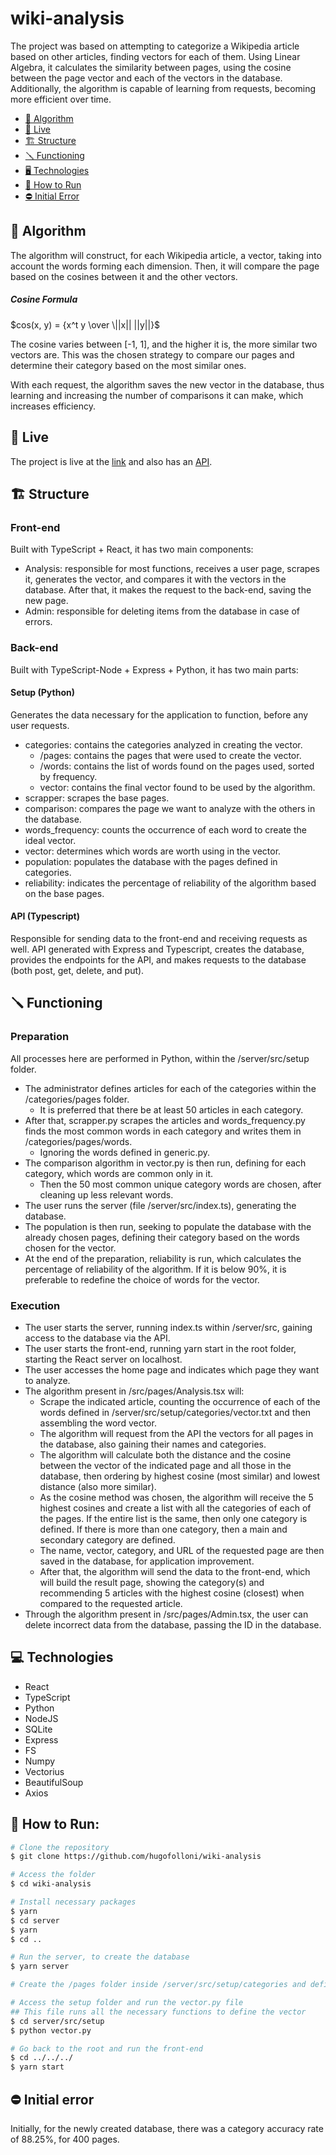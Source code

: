 # wiki-analysis
The project was based on attempting to categorize a Wikipedia article based on other articles, finding vectors for each of them. Using Linear Algebra, it calculates the similarity between pages, using the cosine between the page vector and each of the vectors in the database. Additionally, the algorithm is capable of learning from requests, becoming more efficient over time.

- [🧮 Algorithm](#-algorithm)
- [🔴 Live](#-live)
- [🏗️ Structure](#️-structure)
- [🪛 Functioning](#-functioning)
- [🖥️ Technologies](#-technologies)
- [📓 How to Run](#-how-to-run)
- [⛔ Initial Error](#-initial-error)


## 🧮 Algorithm 

The algorithm will construct, for each Wikipedia article, a vector, taking into account the words forming each dimension. Then, it will compare the page based on the cosines between it and the other vectors.

##### Cosine Formula 
$cos(x, y) = {x^t y \over \||x|| ||y||}$


The cosine varies between [-1, 1], and the higher it is, the more similar two vectors are. This was the chosen strategy to compare our pages and determine their category based on the most similar ones.

With each request, the algorithm saves the new vector in the database, thus learning and increasing the number of comparisons it can make, which increases efficiency.

## 🔴 Live 
The project is live at the [link](https://wiki-analysis.netlify.app/) and also has an [API](https://wiki-analysis.vercel.app/api).

<!-- A PDF with the report containing more detailed explanations of the project is available at: [PDF](https://github.com/hugofolloni/wiki-analysis/blob/master/public/relatório.pdf) -->


## 🏗️ Structure 
### Front-end 
Built with TypeScript + React, it has two main components:
- Analysis: responsible for most functions, receives a user page, scrapes it, generates the vector, and compares it with the vectors in the database. After that, it makes the request to the back-end, saving the new page.
- Admin: responsible for deleting items from the database in case of errors.
### Back-end
Built with TypeScript-Node + Express + Python, it has two main parts:
#### Setup (Python)
Generates the data necessary for the application to function, before any user requests.
- categories: contains the categories analyzed in creating the vector.
    - /pages: contains the pages that were used to create the vector.
    - /words: contains the list of words found on the pages used, sorted by frequency.
    - vector: contains the final vector found to be used by the algorithm.
- scrapper: scrapes the base pages.
- comparison: compares the page we want to analyze with the others in the database.
- words_frequency: counts the occurrence of each word to create the ideal vector.
- vector: determines which words are worth using in the vector.
- population: populates the database with the pages defined in categories.
- reliability: indicates the percentage of reliability of the algorithm based on the base pages.
#### API (Typescript)
Responsible for sending data to the front-end and receiving requests as well.
API generated with Express and Typescript, creates the database, provides the endpoints for the API, and makes requests to the database (both post, get, delete, and put).

## 🪛 Functioning
### Preparation
All processes here are performed in Python, within the /server/src/setup folder.
- The administrator defines articles for each of the categories within the /categories/pages folder.
    - It is preferred that there be at least 50 articles in each category.
- After that, scrapper.py scrapes the articles and words_frequency.py finds the most common words in each category and writes them in /categories/pages/words.
    - Ignoring the words defined in generic.py.
- The comparison algorithm in vector.py is then run, defining for each category, which words are common only in it.
    - Then the 50 most common unique category words are chosen, after cleaning up less relevant words.
- The user runs the server (file /server/src/index.ts), generating the database.
- The population is then run, seeking to populate the database with the already chosen pages, defining their category based on the words chosen for the vector.
- At the end of the preparation, reliability is run, which calculates the percentage of reliability of the algorithm. If it is below 90%, it is preferable to redefine the choice of words for the vector.

### Execution
- The user starts the server, running index.ts within /server/src, gaining access to the database via the API.
- The user starts the front-end, running yarn start in the root folder, starting the React server on localhost.
- The user accesses the home page and indicates which page they want to analyze.
- The algorithm present in /src/pages/Analysis.tsx will:
    - Scrape the indicated article, counting the occurrence of each of the words defined in /server/src/setup/categories/vector.txt and then assembling the word vector.
    - The algorithm will request from the API the vectors for all pages in the database, also gaining their names and categories.
    - The algorithm will calculate both the distance and the cosine between the vector of the indicated page and all those in the database, then ordering by highest cosine (most similar) and lowest distance (also more similar).
    - As the cosine method was chosen, the algorithm will receive the 5 highest cosines and create a list with all the categories of each of the pages. If the entire list is the same, then only one category is defined. If there is more than one category, then a main and secondary category are defined.
    - The name, vector, category, and URL of the requested page are then saved in the database, for application improvement.
    - After that, the algorithm will send the data to the front-end, which will build the result page, showing the category(s) and recommending 5 articles with the highest cosine (closest) when compared to the requested article.
- Through the algorithm present in /src/pages/Admin.tsx, the user can delete incorrect data from the database, passing the ID in the database.

## 💻 Technologies
- React
- TypeScript
- Python
- NodeJS
- SQLite
- Express
- FS
- Numpy
- Vectorius
- BeautifulSoup
- Axios


## 📓 How to Run:
```bash
# Clone the repository 
$ git clone https://github.com/hugofolloni/wiki-analysis

# Access the folder
$ cd wiki-analysis

# Install necessary packages
$ yarn
$ cd server 
$ yarn 
$ cd ..

# Run the server, to create the database
$ yarn server

# Create the /pages folder inside /server/src/setup/categories and define the pages that the algorithm will use to learn

# Access the setup folder and run the vector.py file
## This file runs all the necessary functions to define the vector
$ cd server/src/setup
$ python vector.py

# Go back to the root and run the front-end
$ cd ../../../
$ yarn start
```

## ⛔ Initial error
Initially, for the newly created database, there was a category accuracy rate of 88.25%, for 400 pages.

